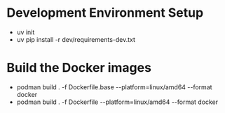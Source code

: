 # Development Environment Setup
* uv init
* uv pip install -r dev/requirements-dev.txt

# Build the Docker images 
* podman build . -f Dockerfile.base --platform=linux/amd64 --format docker
* podman build . -f Dockerfile --platform=linux/amd64 --format docker